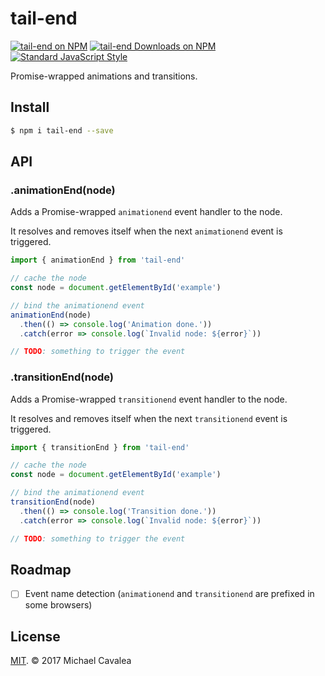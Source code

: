 # tail-end

[![tail-end on NPM](https://img.shields.io/npm/v/tail-end.svg?style=flat-square)](https://www.npmjs.com/package/tail-end) [![tail-end Downloads on NPM](https://img.shields.io/npm/dm/tail-end.svg?style=flat-square)](https://www.npmjs.com/package/tail-end) [![Standard JavaScript Style](https://img.shields.io/badge/code_style-standard-brightgreen.svg?style=flat-square)](http://standardjs.com/)

Promise-wrapped animations and transitions.

## Install

```sh
$ npm i tail-end --save
```

## API

### .animationEnd(node)

Adds a Promise-wrapped `animationend` event handler to the node.

It resolves and removes itself when the next `animationend` event is triggered.

```javascript
import { animationEnd } from 'tail-end'

// cache the node
const node = document.getElementById('example')

// bind the animationend event
animationEnd(node)
  .then(() => console.log('Animation done.'))
  .catch(error => console.log(`Invalid node: ${error}`))

// TODO: something to trigger the event
```

### .transitionEnd(node)

Adds a Promise-wrapped `transitionend` event handler to the node.

It resolves and removes itself when the next `transitionend` event is triggered.

```javascript
import { transitionEnd } from 'tail-end'

// cache the node
const node = document.getElementById('example')

// bind the animationend event
transitionEnd(node)
  .then(() => console.log('Transition done.'))
  .catch(error => console.log(`Invalid node: ${error}`))

// TODO: something to trigger the event
```

## Roadmap

- [ ] Event name detection (`animationend` and `transitionend` are prefixed in some browsers)

## License

[MIT](https://opensource.org/licenses/MIT). © 2017 Michael Cavalea
